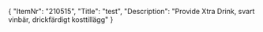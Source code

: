 {
  "ItemNr": "210515",
  "Title": "test",
  "Description": "Provide Xtra Drink, svart vinbär, drickfärdigt kosttillägg"
}